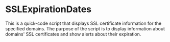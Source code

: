 # SSLExpirationDates
This is a quick-code script that displays SSL certificate information for the specified domains. The purpose of the script is to display information about domains' SSL certificates and show alerts about their expiration.
